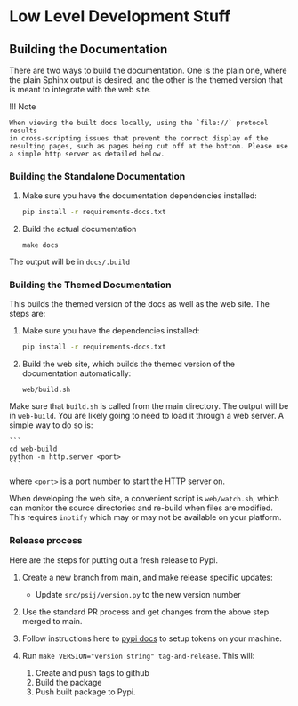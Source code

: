 # Low Level Development Stuff

## Building the Documentation

There are two ways to build the documentation. One is the plain one, where
the plain Sphinx output is desired, and the other is the themed version that
is meant to integrate with the web site.

!!! Note

    When viewing the built docs locally, using the `file://` protocol results
    in cross-scripting issues that prevent the correct display of the
    resulting pages, such as pages being cut off at the bottom. Please use
    a simple http server as detailed below.

### Building the Standalone Documentation

1. Make sure you have the documentation dependencies installed:
    ```sh
    pip install -r requirements-docs.txt
    ```

2.  Build the actual documentation
    ```
    make docs
    ```

The output will be in `docs/.build`


### Building the Themed Documentation

This builds the themed version of the docs as well as the web site. The steps
are:

1. Make sure you have the dependencies installed:
    ```sh
    pip install -r requirements-docs.txt
    ```

2. Build the web site, which builds the themed version of the documentation
automatically:
    ```
    web/build.sh
    ```

Make sure that `build.sh` is called from the main directory. The output will
be in `web-build`. You are likely going to need to load it through a web
server. A simple way to do so is:

    ```
    cd web-build
    python -m http.server <port>
    ```

where `<port>` is a port number to start the HTTP server on.

When developing the web site, a convenient script is `web/watch.sh`, which can
monitor the source directories and re-build when files are modified. This
requires `inotify` which may or may not be available on your platform.


### Release process

Here are the steps for putting out a fresh release to Pypi.

1. Create a new branch from main, and make release specific updates:
    * Update `src/psij/version.py` to the new version number

2. Use the standard PR process and get changes from the above step merged to main.

3. Follow instructions here to [pypi docs](https://pypi.org/help/#apitoken) to
   setup tokens on your machine.

4. Run `make VERSION="version string" tag-and-release`. This will:
    1. Create and push tags to github
    2. Build the package
    3. Push built package to Pypi.
